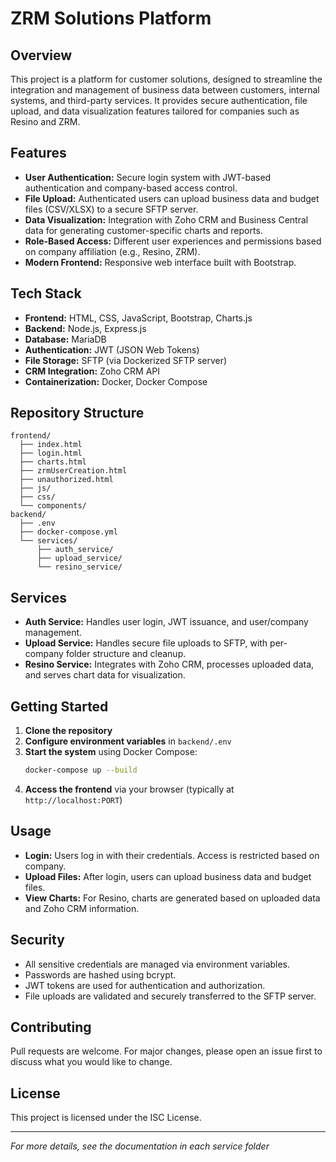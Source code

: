# ZRM Solutions Platform

## Overview

This project is a platform for customer solutions, designed to streamline the integration and management of business data between customers, internal systems, and third-party services. It provides secure authentication, file upload, and data visualization features tailored for companies such as Resino and ZRM.

## Features

- **User Authentication:** Secure login system with JWT-based authentication and company-based access control.
- **File Upload:** Authenticated users can upload business data and budget files (CSV/XLSX) to a secure SFTP server.
- **Data Visualization:** Integration with Zoho CRM and Business Central data for generating customer-specific charts and reports.
- **Role-Based Access:** Different user experiences and permissions based on company affiliation (e.g., Resino, ZRM).
- **Modern Frontend:** Responsive web interface built with Bootstrap.

## Tech Stack

- **Frontend:** HTML, CSS, JavaScript, Bootstrap, Charts.js
- **Backend:** Node.js, Express.js
- **Database:** MariaDB
- **Authentication:** JWT (JSON Web Tokens)
- **File Storage:** SFTP (via Dockerized SFTP server)
- **CRM Integration:** Zoho CRM API
- **Containerization:** Docker, Docker Compose

## Repository Structure

```
frontend/
  ├── index.html
  ├── login.html
  ├── charts.html
  ├── zrmUserCreation.html
  ├── unauthorized.html
  ├── js/
  ├── css/
  └── components/
backend/
  ├── .env
  ├── docker-compose.yml
  └── services/
      ├── auth_service/
      ├── upload_service/
      └── resino_service/
```

## Services

- **Auth Service:** Handles user login, JWT issuance, and user/company management.
- **Upload Service:** Handles secure file uploads to SFTP, with per-company folder structure and cleanup.
- **Resino Service:** Integrates with Zoho CRM, processes uploaded data, and serves chart data for visualization.

## Getting Started

1. **Clone the repository**
2. **Configure environment variables** in `backend/.env`
3. **Start the system** using Docker Compose:
   ```sh
   docker-compose up --build
   ```
4. **Access the frontend** via your browser (typically at `http://localhost:PORT`)

## Usage

- **Login:** Users log in with their credentials. Access is restricted based on company.
- **Upload Files:** After login, users can upload business data and budget files.
- **View Charts:** For Resino, charts are generated based on uploaded data and Zoho CRM information.

## Security

- All sensitive credentials are managed via environment variables.
- Passwords are hashed using bcrypt.
- JWT tokens are used for authentication and authorization.
- File uploads are validated and securely transferred to the SFTP server.

## Contributing

Pull requests are welcome. For major changes, please open an issue first to discuss what you would like to change.

## License

This project is licensed under the ISC License.

---

*For more details, see the documentation in each service folder* 